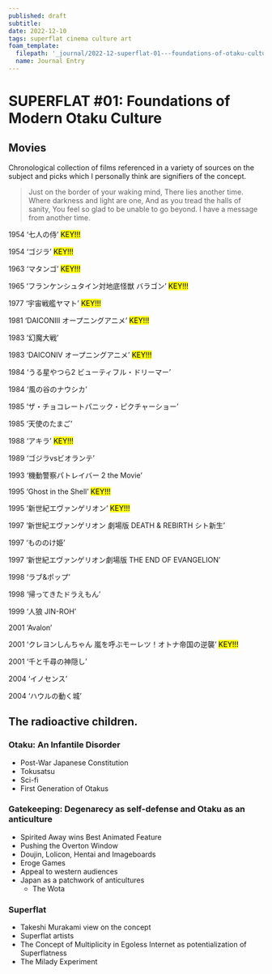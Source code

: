 ```yaml
---
published: draft
subtitle:
date: 2022-12-10
tags: superflat cinema culture art
foam_template:
  filepath: '_journal/2022-12-superflat-01---foundations-of-otaku-culture.md'
  name: Journal Entry
---
```


# SUPERFLAT #01: Foundations of Modern Otaku Culture

## Movies

Chronological collection of films referenced in a variety of sources on the subject and picks which I personally think are signifiers of the concept.

>Just on the border of your waking mind,
There lies another time.
Where darkness and light are one,
And as you tread the halls of sanity,
You feel so glad to be unable to go beyond.
I have a message from another time.

1954 ‘七人の侍’ <mark style="background-color: #FFFF00">KEY!!!</mark>

1954 ‘ゴジラ’ <mark style="background-color: #FFFF00">KEY!!!</mark>

1963 ‘マタンゴ’ <mark style="background-color: #FFFF00">KEY!!!</mark>

1965 ‘フランケンシュタイン対地底怪獣 バラゴン’ <mark style="background-color: #FFFF00">KEY!!!</mark>

1977 ‘宇宙戦艦ヤマト’ <mark style="background-color: #FFFF00">KEY!!!</mark>

1981 ‘DAICONⅢ オープニングアニメ’ <mark style="background-color: #FFFF00">KEY!!!</mark>

1983 ‘幻魔大戦’

1983 ‘DAICONⅣ オープニングアニメ’ <mark style="background-color: #FFFF00">KEY!!!</mark>

1984 ‘うる星やつら2 ビューティフル・ドリーマー’ 

1984 ‘風の谷のナウシカ’

1985 ‘ザ・チョコレートパニック・ピクチャーショー’

1985 ‘天使のたまご’

1988 ‘アキラ’ <mark style="background-color: #FFFF00">KEY!!!</mark>

1989 ‘ゴジラvsビオランテ’

1993 ‘機動警察パトレイバー 2 the Movie’

1995 ‘Ghost in the Shell’ <mark style="background-color: #FFFF00">KEY!!!</mark>

1995 ‘新世紀エヴァンゲリオン’ <mark style="background-color: #FFFF00">KEY!!!</mark>

1997 ‘新世紀エヴァンゲリオン 劇場版 DEATH & REBIRTH シト新生’

1997 ‘もののけ姫’

1997 ‘新世紀エヴァンゲリオン劇場版 THE END OF EVANGELION’

1998 ‘ラブ&ポップ’

1998 ‘帰ってきたドラえもん’ 

1999 ‘人狼 JIN-ROH’

2001 ‘Avalon’

2001 ‘クレヨンしんちゃん 嵐を呼ぶモーレツ！オトナ帝国の逆襲’  <mark style="background-color: #FFFF00">KEY!!!</mark>

2001 ‘千と千尋の神隠し’

2004 ‘イノセンス’

2004 ‘ハウルの動く城’

## The radioactive children.

### Otaku: An Infantile Disorder

- Post-War Japanese Constitution
- Tokusatsu
- Sci-fi
- First Generation of Otakus

### Gatekeeping: Degenarecy as self-defense and Otaku as an anticulture 

- Spirited Away wins Best Animated Feature
- Pushing the Overton Window
- Doujin, Lolicon, Hentai and Imageboards
- Eroge Games
- Appeal to western audiences
- Japan as a patchwork of anticultures
  -   The Wota

### Superflat

- Takeshi Murakami view on the concept
- Superflat artists
- The Concept of Multiplicity in Egoless Internet as potentialization of Superflatness
- The Milady Experiment